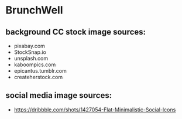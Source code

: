 # BrunchWell
  
## background CC stock image sources:

- pixabay.com
- StockSnap.io
- unsplash.com
- kaboompics.com
- epicantus.tumblr.com
- createherstock.com
    
## social media image sources:
- https://dribbble.com/shots/1427054-Flat-Minimalistic-Social-Icons

